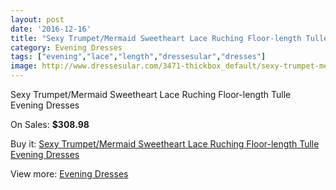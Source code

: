 ```yaml
---
layout: post
date: '2016-12-16'
title: "Sexy Trumpet/Mermaid Sweetheart Lace Ruching Floor-length Tulle Evening Dresses"
category: Evening Dresses
tags: ["evening","lace","length","dressesular","dresses"]
image: http://www.dressesular.com/3471-thickbox_default/sexy-trumpet-mermaid-sweetheart-lace-ruching-floor-length-tulle-evening-dresses.jpg
---
```

Sexy Trumpet/Mermaid Sweetheart Lace Ruching Floor-length Tulle Evening Dresses

On Sales: **$308.98**
<a href="https://www.dressesular.com/evening-dresses/1251-sexy-trumpet-mermaid-sweetheart-lace-ruching-floor-length-tulle-evening-dresses.html"><amp-img layout="responsive" width="600" height="600" src="//www.dressesular.com/3471-thickbox_default/sexy-trumpet-mermaid-sweetheart-lace-ruching-floor-length-tulle-evening-dresses.jpg" alt="Sexy Trumpet/Mermaid Sweetheart Lace Ruching Floor-length Tulle Evening Dresses 0" /></a>
<a href="https://www.dressesular.com/evening-dresses/1251-sexy-trumpet-mermaid-sweetheart-lace-ruching-floor-length-tulle-evening-dresses.html"><amp-img layout="responsive" width="600" height="600" src="//www.dressesular.com/3474-thickbox_default/sexy-trumpet-mermaid-sweetheart-lace-ruching-floor-length-tulle-evening-dresses.jpg" alt="Sexy Trumpet/Mermaid Sweetheart Lace Ruching Floor-length Tulle Evening Dresses 1" /></a>
<a href="https://www.dressesular.com/evening-dresses/1251-sexy-trumpet-mermaid-sweetheart-lace-ruching-floor-length-tulle-evening-dresses.html"><amp-img layout="responsive" width="600" height="600" src="//www.dressesular.com/3473-thickbox_default/sexy-trumpet-mermaid-sweetheart-lace-ruching-floor-length-tulle-evening-dresses.jpg" alt="Sexy Trumpet/Mermaid Sweetheart Lace Ruching Floor-length Tulle Evening Dresses 2" /></a>
<a href="https://www.dressesular.com/evening-dresses/1251-sexy-trumpet-mermaid-sweetheart-lace-ruching-floor-length-tulle-evening-dresses.html"><amp-img layout="responsive" width="600" height="600" src="//www.dressesular.com/3472-thickbox_default/sexy-trumpet-mermaid-sweetheart-lace-ruching-floor-length-tulle-evening-dresses.jpg" alt="Sexy Trumpet/Mermaid Sweetheart Lace Ruching Floor-length Tulle Evening Dresses 3" /></a>

Buy it: [Sexy Trumpet/Mermaid Sweetheart Lace Ruching Floor-length Tulle Evening Dresses](https://www.dressesular.com/evening-dresses/1251-sexy-trumpet-mermaid-sweetheart-lace-ruching-floor-length-tulle-evening-dresses.html "Sexy Trumpet/Mermaid Sweetheart Lace Ruching Floor-length Tulle Evening Dresses")

View more: [Evening Dresses](https://www.dressesular.com/8-evening-dresses "Evening Dresses")